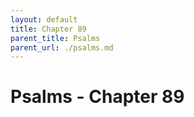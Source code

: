 ```yaml
---
layout: default
title: Chapter 89
parent_title: Psalms
parent_url: ./psalms.md
---
```


# Psalms - Chapter 89
